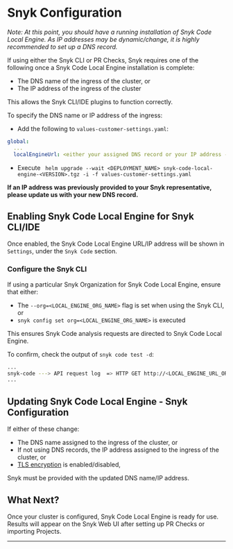 # Snyk Configuration

_Note: At this point, you should have a running installation of Snyk Code Local Engine. As IP addresses may be dynamic/change, it is highly recommended to set up a DNS record._

If using either the Snyk CLI or PR Checks, Snyk requires one of the following once a Snyk Code Local Engine installation is complete:

- The DNS name of the ingress of the cluster, or
- The IP address of the ingress of the cluster

This allows the Snyk CLI/IDE plugins to function correctly.

To specify the DNS name or IP address of the ingress:

- Add the following to `values-customer-settings.yaml`:

```yaml
global:
  ...
  localEngineUrl: <either your assigned DNS record or your IP address - for example, http://local-engine.domain or http:/10.170.1.40>
```

- Execute ` helm upgrade --wait <DEPLOYMENT_NAME> snyk-code-local-engine-<VERSION>.tgz -i -f values-customer-settings.yaml`

**If an IP address was previously provided to your Snyk representative, please update us with your new DNS record.**

## Enabling Snyk Code Local Engine for Snyk CLI/IDE

Once enabled, the Snyk Code Local Engine URL/IP address will be shown in `Settings`, under the `Snyk Code` section.

### Configure the Snyk CLI

If using a particular Snyk Organization for Snyk Code Local Engine, ensure that either:

- The `--org=<LOCAL_ENGINE_ORG_NAME>` flag is set when using the Snyk CLI, or
- `snyk config set org=<LOCAL_ENGINE_ORG_NAME>` is executed

This ensures Snyk Code analysis requests are directed to Snyk Code Local Engine.

To confirm, check the output of `snyk code test -d`:

```bash
...
snyk-code ---> API request log  => HTTP GET http://<LOCAL_ENGINE_URL_OR_IP>/api/filters
...
```

## Updating Snyk Code Local Engine - Snyk Configuration

If either of these change:

- The DNS name assigned to the ingress of the cluster, or
- If not using DNS records, the IP address assigned to the ingress of the cluster, or
- [TLS encryption](networking.md#enabling-tls) is enabled/disabled,

Snyk must be provided with the updated DNS name/IP address.

## What Next?

Once your cluster is configured, Snyk Code Local Engine is ready for use. Results will appear on the Snyk Web UI after setting up PR Checks or importing Projects.

---
